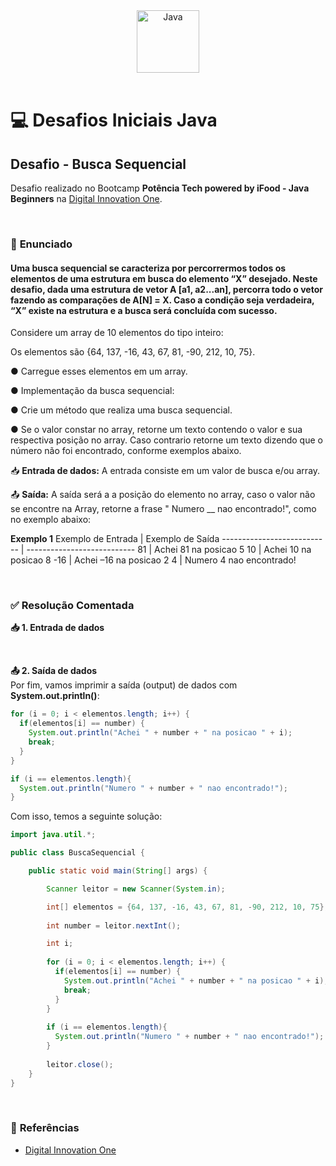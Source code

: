 <div align="center">
  <img alt="Java" height="100" src="https://raw.githubusercontent.com/FortAwesome/Font-Awesome/6.x/svgs/brands/java.svg">
</div>

<br>

# 💻 Desafios Iniciais Java

## Desafio - Busca Sequencial
Desafio realizado no Bootcamp **Potência Tech powered by iFood - Java Beginners** na [Digital Innovation One](https://www.dio.me/).

<br>

### 📝 **Enunciado**
#### **Uma busca sequencial se caracteriza por percorrermos todos os  elementos de uma estrutura em busca do elemento “X” desejado. Neste desafio, dada uma estrutura de vetor A [a1, a2...an], percorra todo o vetor fazendo as comparações de A[N] = X. Caso a condição seja verdadeira, “X” existe na estrutura e a busca será concluída com sucesso.** 

Considere um array de 10 elementos do tipo inteiro: 

Os elementos são {64, 137, -16, 43, 67, 81, -90, 212, 10, 75}. 

● Carregue esses elementos em um array.  

● Implementação da busca sequencial: 

● Crie um método  que realiza uma busca sequencial.  

● Se o valor constar no array, retorne um texto contendo o valor e sua respectiva posição no array. Caso contrario retorne um texto dizendo que o número não foi encontrado, conforme exemplos abaixo.

📥 **Entrada de dados:** A entrada consiste em um valor de busca e/ou array. 

📤 **Saída:** A saída será a a posição do elemento no array, caso o valor não se encontre na Array, retorne a frase " Numero __ nao encontrado!", como no exemplo abaixo:

**Exemplo 1**
Exemplo de Entrada          | Exemplo de Saída
--------------------------- | ---------------------------
81                          | Achei 81 na posicao 5 
10                          | Achei 10 na posicao 8 
-16                         | Achei –16 na posicao 2 
4                           | Numero 4 nao encontrado! 

<br>

### ✅ **Resolução Comentada**

**📥 1. Entrada de dados**<br>

<br>

**📤 2. Saída de dados**<br>
Por fim, vamos imprimir a saída (output) de dados com **System.out.println()**:
```java
for (i = 0; i < elementos.length; i++) {
  if(elementos[i] == number) {
    System.out.println("Achei " + number + " na posicao " + i);
    break;
  }
}

if (i == elementos.length){
  System.out.println("Numero " + number + " nao encontrado!");
}
```

Com isso, temos a seguinte solução:
```java
import java.util.*;

public class BuscaSequencial {

    public static void main(String[] args) {

        Scanner leitor = new Scanner(System.in);

        int[] elementos = {64, 137, -16, 43, 67, 81, -90, 212, 10, 75}; 
        
        int number = leitor.nextInt();

        int i;
        
        for (i = 0; i < elementos.length; i++) {
          if(elementos[i] == number) {
            System.out.println("Achei " + number + " na posicao " + i);
            break;
          }
        }
        
        if (i == elementos.length){
          System.out.println("Numero " + number + " nao encontrado!");
        }
        
        leitor.close();
    }
}
```

<br>

### 🔎 **Referências**
- [Digital Innovation One](https://www.dio.me/)

<br>
